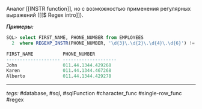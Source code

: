 Аналог [[INSTR function]], но с возможностью применения регулярных выражений ([[$ Regex intro]]).

***Примеры:***
```sql
SQL> select FIRST_NAME, PHONE_NUMBER from EMPLOYEES
  2  where REGEXP_INSTR(PHONE_NUMBER, '\d{3}\.\d{2}\.\d{4}\.\d{6}') != 0;

FIRST_NAME           PHONE_NUMBER
-------------------- --------------------
John                 011.44.1344.429268
Karen                011.44.1344.467268
Alberto              011.44.1344.429278
```
---
*tegs:* #database, #sql, #sqlFunction #character_func #single-row_func #regex 